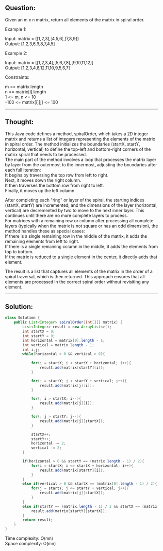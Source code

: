 ## Question:

Given an m x n matrix, return all elements of the matrix in spiral order.  

Example 1:  

Input: matrix = [[1,2,3],[4,5,6],[7,8,9]]  
Output: [1,2,3,6,9,8,7,4,5]  

Example 2:  

Input: matrix = [[1,2,3,4],[5,6,7,8],[9,10,11,12]]  
Output: [1,2,3,4,8,12,11,10,9,5,6,7]  

Constraints:  

m == matrix.length  
n == matrix[i].length  
1 <= m, n <= 10  
-100 <= matrix[i][j] <= 100  

---
## Thought:
This Java code defines a method, spiralOrder, which takes a 2D integer matrix and returns a list of integers representing the elements of the matrix in spiral order. The method initializes the boundaries (startX, startY, horizontal, vertical) to define the top-left and bottom-right corners of the matrix spiral that needs to be processed.  
The main part of the method involves a loop that processes the matrix layer by layer from the outermost to the innermost, adjusting the boundaries after each full iteration:  
It begins by traversing the top row from left to right.  
Next, it moves down the right column.  
It then traverses the bottom row from right to left.  
Finally, it moves up the left column.  

After completing each "ring" or layer of the spiral, the starting indices (startX, startY) are incremented, and the dimensions of the layer (horizontal, vertical) are decremented by two to move to the next inner layer. This continues until there are no more complete layers to process.  
For matrices with a remaining row or column after processing all complete layers (typically when the matrix is not square or has an odd dimension), the method handles these as special cases:  
If there is a single remaining row in the middle of the matrix, it adds the remaining elements from left to right.  
If there is a single remaining column in the middle, it adds the elements from top to bottom.  
If the matrix is reduced to a single element in the center, it directly adds that element.  

The result is a list that captures all elements of the matrix in the order of a spiral traversal, which is then returned. This approach ensures that all elements are processed in the correct spiral order without revisiting any element.  

---
## Solution:
```Java
class Solution {
    public List<Integer> spiralOrder(int[][] matrix) {
        List<Integer> result = new ArrayList<>();
        int startX = 0;
        int startY = 0;
        int horizontal = matrix[0].length - 1;
        int vertical = matrix.length - 1;
        int i,j;
        while(horizontal > 0 && vertical > 0){
            
            for(i = startX; i < startX + horizontal; i++){
                result.add(matrix[startY][i]);
            }

            for(j = startY; j < startY + vertical; j++){
                result.add(matrix[j][i]);
            }

            for(; i > startX; i--){
                result.add(matrix[j][i]);
            }

            for(; j > startY; j--){
                result.add(matrix[j][startX]);
            }

            startX++;
            startY++;
            horizontal -= 2;
            vertical -= 2;
        }

        if(horizontal > 0 && startY == (matrix.length - 1) / 2){
            for(i = startX; i <= startX + horizontal; i++){
                result.add(matrix[startY][i]);
            }
        }
        else if(vertical > 0 && startX == (matrix[0].length - 1) / 2){
            for(j = startY; j <= startY + vertical; j++){
                result.add(matrix[j][startX]);
            }
        }
        else if(startY == (matrix.length - 1) / 2 && startX == (matrix[0].length - 1) / 2){
            result.add(matrix[startY][startX]);
        }
        return result;
    }
}
```
Time complexity: O(mn)  
Space complexity: O(mn)
